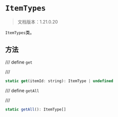 # `ItemTypes`

> 文档版本：1.21.0.20

`ItemTypes`类。

## 方法

/// define
`get`


///

```js
static get(itemId: string): ItemType | undefined
```


/// define
`getAll`


///

```js
static getAll(): ItemType[]
```

